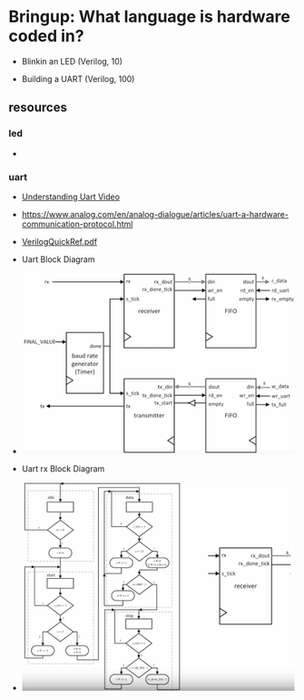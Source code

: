# Bringup: What language is hardware coded in? 

- Blinkin an LED (Verilog, 10)

- Building a UART (Verilog, 100)

## resources

### led
-

### uart

- [Understanding Uart Video](https://www.youtube.com/watch?v=sTHckUyxwp8&ab_channel=RohdeSchwarz)

- https://www.analog.com/en/analog-dialogue/articles/uart-a-hardware-communication-protocol.html

- [VerilogQuickRef.pdf](uart/resources/VerilogQuickRef.pdf)

- Uart Block Diagram
- ![uartblockdiagram](uart/resources/uart-block-diagram.png)

- Uart rx Block Diagram
- ![uartrxblockdiagram](uart/resources/uart-rx-block-diagram.png)

